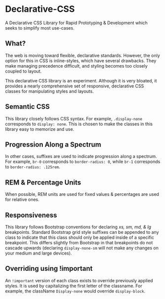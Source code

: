 # Declarative-CSS
A Declarative CSS Library for Rapid Prototyping &amp; Development which seeks to simplify most use-cases.

## What?
The web is moving toward flexible, declarative standards. However, the only option for this in CSS is inline-styles, 
which have several drawbacks. They make managing precedence difficult, and styling becomes too closely coupled to layout. 

This declarative CSS library is an experiment. Although it is very bloated, it provides a nearly comprehensive set of responsive, declarative CSS classes for manipulating styles and layouts.

## Semantic CSS
This library closely follows CSS syntax. For example, `.display-none` corresponds to `display: none`. This is chosen to make the classes in this library easy to memorize and use.

## Progression Along a Spectrum
In other cases, suffixes are used to indicate progression along a spectrum. For example, `br-0` corresponds to `border-radius: 0`, while `br-1` corresponds to `border-radius: .125rem`.

## REM & Percentage Units
When possible, REM units are used for fixed values & percentages are used for relative ones.

## Responsiveness
This library follows Bootstrap conventions for declaring *xs, sm, md, & lg* breakpoints. Standard Bootstrap grid style suffixes can be appended to any class to indicate that this class should only be applied inside of a specific breakpoint.
This differs slightly from Bootstrap in that breakpoints do not cascade upwards (declaring `display-none-sm` will not make any changes on your medium and large devices).

## Overriding using !important
An `!important` version of each class exists to override previously applied styles. It is used by capitalizing the first letter of the classname.
For example, the className `Display-none` would override `display-block`.
